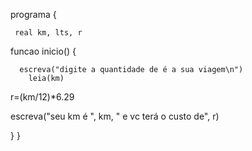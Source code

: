 programa {
  
     real km, lts, r
 
  funcao inicio() {
    

      escreva("digite a quantidade de é a sua viagem\n")
        leia(km)

r=(km/12)*6.29




escreva("seu km é ", km, " e vc terá o custo de", r)











  }
}
